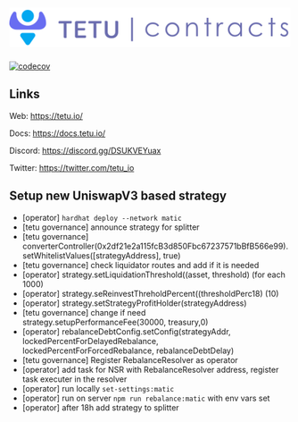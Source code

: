 # <img src="tetu_contracts.svg" alt="Tetu.io">

[![codecov](https://codecov.io/gh/tetu-io/tetu-v2-strategies-polygon/branch/master/graph/badge.svg?token=FJ38EG24U7)](https://codecov.io/gh/tetu-io/tetu-v2-strategies-polygon)

## Links

Web: https://tetu.io/

Docs: https://docs.tetu.io/

Discord: https://discord.gg/DSUKVEYuax

Twitter: https://twitter.com/tetu_io

## Setup new UniswapV3 based strategy

* [operator] ```hardhat deploy --network matic```
* [tetu governance] announce strategy for splitter
* [tetu governance] converterController(0x2df21e2a115fcB3d850Fbc67237571bBfB566e99).setWhitelistValues([strategyAddress], true)
* [tetu governance] check liquidator routes and add if it is needed
* [operator] strategy.setLiquidationThreshold((asset, threshold) (for each 1000)
* [operator] strategy.seReinvestThreholdPercent((thresholdPerc18) (10)
* [operator] strategy.setStrategyProfitHolder(strategyAddress)
* [tetu governance] change if need strategy.setupPerformanceFee(30000, treasury,0)
* [operator] rebalanceDebtConfig.setConfig(strategyAddr, lockedPercentForDelayedRebalance, lockedPercentForForcedRebalance, rebalanceDebtDelay)
* [tetu governance] Register RebalanceResolver as operator
* [operator] add task for NSR with RebalanceResolver address, register task executer in the resolver
* [operator] run locally ```set-settings:matic```
* [operator] run on server ```npm run rebalance:matic``` with env vars set
* [operator] after 18h add strategy to splitter
